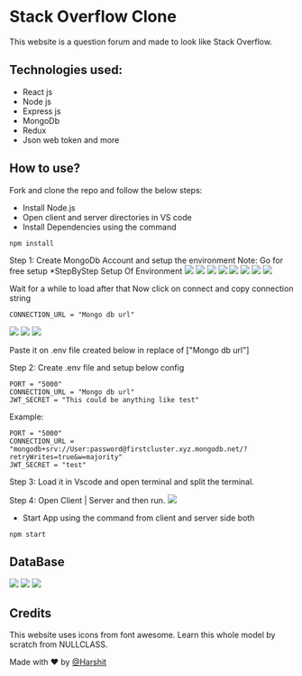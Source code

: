 # Stack Overflow Clone

This website is a question forum and made to look like Stack Overflow.

## Technologies used:

- React js
- Node js
- Express js
- MongoDb
- Redux
- Json web token and more

## How to use?

Fork and clone the repo and follow the below steps:

- Install Node.js
- Open client and server directories in VS code
- Install Dependencies using the command

```
npm install
```

Step 1:
Create MongoDb Account and setup the environment
    Note: Go for free setup
*StepByStep Setup Of Environment
<img src="https://github.com/Harshitjoc/StackOverflow-Clone/blob/main/Screenshots/3.png">
<img src="https://github.com/Harshitjoc/StackOverflow-Clone/blob/main/Screenshots/4.png">
<img src="https://github.com/Harshitjoc/StackOverflow-Clone/blob/main/Screenshots/5.png">
<img src="https://github.com/Harshitjoc/StackOverflow-Clone/blob/main/Screenshots/6.png">
<img src="https://github.com/Harshitjoc/StackOverflow-Clone/blob/main/Screenshots/7.png">
<img src="https://github.com/Harshitjoc/StackOverflow-Clone/blob/main/Screenshots/8.png">
<img src="https://github.com/Harshitjoc/StackOverflow-Clone/blob/main/Screenshots/9.png">
<img src="https://github.com/Harshitjoc/StackOverflow-Clone/blob/main/Screenshots/10.png">

Wait for a while to load after that Now click on connect and copy connection string

```
CONNECTION_URL = "Mongo db url"
```

<img src="https://github.com/Harshitjoc/StackOverflow-Clone/blob/main/Screenshots/11.png">
<img src="https://github.com/Harshitjoc/StackOverflow-Clone/blob/main/Screenshots/12.png">
<img src="https://github.com/Harshitjoc/StackOverflow-Clone/blob/main/Screenshots/13.png">


Paste it on .env file created below in replace of ["Mongo db url"]

Step 2:
Create .env file and setup below config

```
PORT = "5000"
CONNECTION_URL = "Mongo db url"
JWT_SECRET = "This could be anything like test"
```

Example:
```
PORT = "5000"
CONNECTION_URL = "mongodb+srv://User:password@firstcluster.xyz.mongodb.net/?retryWrites=true&w=majority"
JWT_SECRET = "test"
```

Step 3:
Load it in Vscode and open terminal and split the terminal.

Step 4:
Open Client | Server and then run.
<img src="https://github.com/Harshitjoc/StackOverflow-Clone/blob/main/Screenshots/2.png">

- Start App using the command from client and server side both

```
npm start
```

## DataBase
<img src="https://github.com/Harshitjoc/StackOverflow-Clone/blob/main/Screenshots/14.png">
<img src="https://github.com/Harshitjoc/StackOverflow-Clone/blob/main/Screenshots/15.png">
<img src="https://github.com/Harshitjoc/StackOverflow-Clone/blob/main/Screenshots/16.png">


## Credits

This website uses icons from font awesome.
Learn this whole model by scratch from NULLCLASS.

Made with ❤️ by [@Harshit](https://twitter.com/harshitjoc20)
